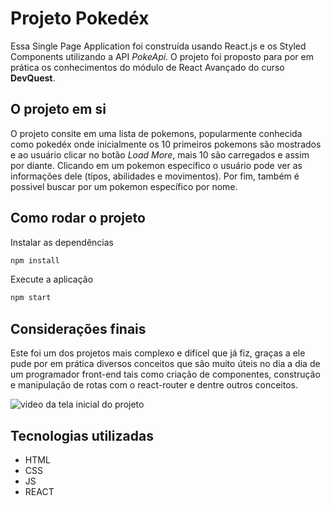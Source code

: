 
# Projeto Pokedéx

Essa Single Page Application foi construída usando React.js e os Styled Components utilizando a API *PokeApi*. O projeto foi proposto para por em prática os conhecimentos do módulo de React Avançado do curso **DevQuest**.

## O projeto em si

O projeto consite em uma lista de pokemons, popularmente conhecida como pokedéx onde inicialmente os 10 primeiros pokemons são mostrados e ao usuário clicar no botão *Load More*, mais 10 são carregados e assim por diante. Clicando em um pokemon específico o usuário pode ver as informações dele (tipos, abilidades e movimentos). Por fim, também é possivel buscar por um pokemon específico por nome.


## Como rodar o projeto

Instalar as dependências
```bash
npm install
```

Execute a aplicação
```bash
npm start
```

## Considerações finais

Este foi um dos projetos mais complexo e difícel que já fiz, graças a ele pude por em prática diversos conceitos que são muito úteis no dia a dia de um programador front-end tais como criação de componentes, construção e manipulação de rotas com o react-router e dentre outros conceitos.

<img src='./src/gif/pokedex.gif' alt='video da tela inicial do projeto' >

## Tecnologias utilizadas
- HTML
- CSS
- JS
- REACT